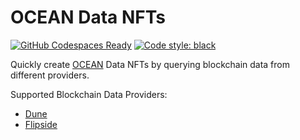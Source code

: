 # OCEAN Data NFTs

[![GitHub Codespaces Ready](https://img.shields.io/badge/GitHub%20Codespaces-Ready-green)](https://github.com/features/codespaces)
[![Code style: black](https://img.shields.io/badge/Code%20style-black-000000.svg)](https://github.com/psf/black)

Quickly create [OCEAN](https://oceanprotocol.com/) Data NFTs by querying blockchain data from different providers.

Supported Blockchain Data Providers:
* [Dune](https://dune.com/)
* [Flipside](https://flipsidecrypto.xyz/)